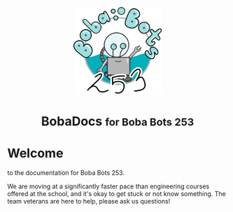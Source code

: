 
<div style="text-align: center">
    <img src="assets/icons/logo.png" alt="Boba Bot Logo" style="width:40%"/>
	<h1> 
		<strong>BobaDocs</strong> <small>for Boba Bots 253</small> 
	</h1>
</div>


# Welcome

to the documentation for Boba Bots 253.

We are moving at a significantly faster pace than engineering courses offered at the school, and it's okay to get stuck or not know something. The team veterans are here to help, please ask us questions!

